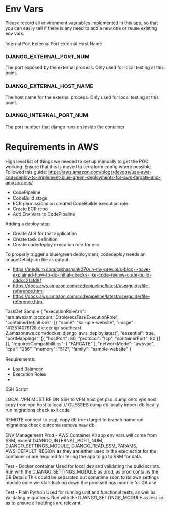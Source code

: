 # Env Vars
Please record all environment vaariables implemented in this app, so that you can easily tell if there is any need to add a new one or reuse existing env vars.


Internal Port
External Port
External Host Name

### DJANGO_EXTERNAL_PORT_NUM
The port exposed by the external process.
Only used for local testing at this point.

### DJANGO_EXTERNAL_HOST_NAME
The host name for the external process.
Only used for local testing at this point.

### DJANGO_INTERNAL_PORT_NUM
The port number that django runs on inside the container



# Requirements in AWS
High level list of things we needed to set up manually to get the POC working. Ensure that this is moved to terraform config where possible.
Followed this guide: https://aws.amazon.com/blogs/devops/use-aws-codedeploy-to-implement-blue-green-deployments-for-aws-fargate-and-amazon-ecs/

- CodePipeline
- CodeBuild stage
- ECR permissions on created CodeBuilde execution role
- Create ECR repo
- Add Env Vars to CodePipeline

Adding a deploy step
- Create ALB for that application
- Create task definition
- Create codedeploy execution role for ecs


To properly trigger a blue/green deployment, codedeploy needs an ImageDetail.json file as output.
- https://medium.com/@shashank070/in-my-previous-blog-i-have-explained-how-to-do-initial-checks-like-code-review-code-build-cddcc21afd9f
- https://docs.aws.amazon.com/codepipeline/latest/userguide/file-reference.html
- https://docs.aws.amazon.com/codepipeline/latest/userguide/file-reference.html

TaskDef Sample
{
  "executionRoleArn": "arn:aws:iam::account_ID:role/ecsTaskExecutionRole",
  "containerDefinitions": [{
    "name": "sample-website",
    "image": "413514076128.dkr.ecr.ap-southeast-2.amazonaws.com/docker_django_aws_deploy:latest",
    "essential": true,
    "portMappings": [{
      "hostPort": 80,
      "protocol": "tcp",
      "containerPort": 80
    }]
  }],
  "requiresCompatibilities": [
    "FARGATE"
  ],
  "networkMode": "awsvpc",
  "cpu": "256",
  "memory": "512",
  "family": "sample-website"
}


Requirements:
- Load Balancer
- Execution Roles
- 



SSH Script

LOCAL
VPN MUST BE ON
SSH to VPN host
get psql dump onto vpn host
copy from vpn host to local
// GUESSES
dump db locally
import db locally
run migrations
check exit code

REMOTE
connect to psql, copy db from target to branch name
run migrations
check outcome
remove new db




ENV Management
Prod - AWS Container
All app env vars will come from SSM, except DJANGO_INTERNAL_PORT_NUM, DJANGO_SETTINGS_MODULE, DJANGO_READ_SSM_PARAMS, AWS_DEFAULT_REGION as they are either used in the exec script for the container or are required for telling the app to go to SSM for data.

Test - Docker container
Used for local dev and validating the build scripts.
Run with the DJANGO_SETTINGS_MODULE as prod, as prod contains the DB Details
This could be separated out sometime soon to its own settings module once we start locking down the prod settings module for GA use.

Test - Plain Python
Used for running unit and functional tests, as well as validating migrations.
Run with the DJANGO_SETTINGS_MODULE as test so as to ensure all settings are relevant.
